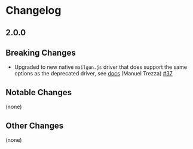 # Changelog

## 2.0.0
## Breaking Changes
- Upgraded to new native `mailgun.js` driver that does support the same options as the deprecated driver, see [docs](https://github.com/mailgun/mailgun-js#readme) (Manuel Trezza) [#37](https://github.com/parse-community/parse-server-simple-mailgun-adapter/pull/37)
## Notable Changes
(none)
## Other Changes
(none)